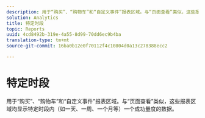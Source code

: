 ```yaml
---
description: 用于“购买”、“购物车”和“自定义事件”报表区域。与“页面查看”类似，这些报表区域均显示特定时段内（如一天、一周、一个月等）一个成功量度的数据。
solution: Analytics
title: 特定时段
topic: Reports
uuid: 4cd8492b-319e-4a55-8d99-70dd6ec9b4ba
translation-type: tm+mt
source-git-commit: 16ba0b12e0f70112f4c10804d0a13c278388ecc2

---
```



# 特定时段

用于“购买”、“购物车”和“自定义事件”报表区域。与“页面查看”类似，这些报表区域均显示特定时段内（如一天、一周、一个月等）一个成功量度的数据。

